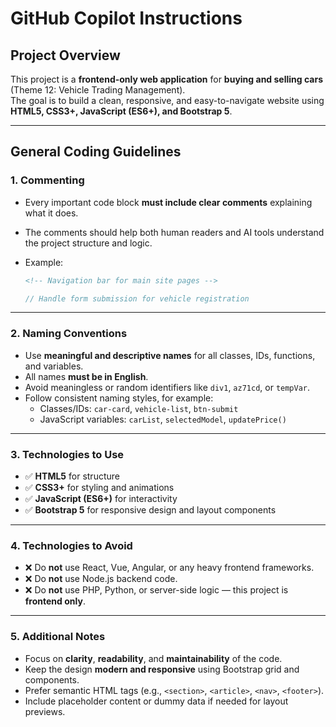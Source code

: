 # GitHub Copilot Instructions

## Project Overview
This project is a **frontend-only web application** for **buying and selling cars** (Theme 12: Vehicle Trading Management).  
The goal is to build a clean, responsive, and easy-to-navigate website using **HTML5, CSS3+, JavaScript (ES6+), and Bootstrap 5**.

---

## General Coding Guidelines

### 1. Commenting
- Every important code block **must include clear comments** explaining what it does.  
- The comments should help both human readers and AI tools understand the project structure and logic.  
- Example:
  ```html
  <!-- Navigation bar for main site pages -->
  ```

  ```js
  // Handle form submission for vehicle registration
  ```

---

### 2. Naming Conventions
- Use **meaningful and descriptive names** for all classes, IDs, functions, and variables.  
- All names **must be in English**.  
- Avoid meaningless or random identifiers like `div1`, `az71cd`, or `tempVar`.  
- Follow consistent naming styles, for example:
  - Classes/IDs: `car-card`, `vehicle-list`, `btn-submit`
  - JavaScript variables: `carList`, `selectedModel`, `updatePrice()`

---

### 3. Technologies to Use
- ✅ **HTML5** for structure  
- ✅ **CSS3+** for styling and animations  
- ✅ **JavaScript (ES6+)** for interactivity  
- ✅ **Bootstrap 5** for responsive design and layout components  

---

### 4. Technologies to Avoid
- ❌ Do **not** use React, Vue, Angular, or any heavy frontend frameworks.  
- ❌ Do **not** use Node.js backend code.  
- ❌ Do **not** use PHP, Python, or server-side logic — this project is **frontend only**.  


---

### 5. Additional Notes
- Focus on **clarity**, **readability**, and **maintainability** of the code.  
- Keep the design **modern and responsive** using Bootstrap grid and components.  
- Prefer semantic HTML tags (e.g., `<section>`, `<article>`, `<nav>`, `<footer>`).  
- Include placeholder content or dummy data if needed for layout previews.  
